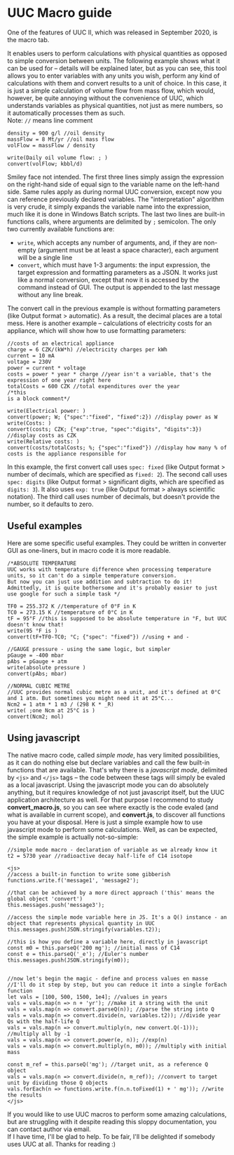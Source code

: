 # UUC Macro guide

One of the features of UUC II, which was released in September 2020, is the macro tab.

It enables users to perform calculations with physical quantities as opposed to simple conversion between units.
The following example shows what it can be used for – details will be explained later, but as you can see, this tool allows you to enter variables with any units you wish, perform any kind of calculations with them and convert results to a unit of choice.
In this case, it is just a simple calculation of volume flow from mass flow, which would, however, be quite annoying without the convenience of UUC, which understands variables as physical quantities, not just as mere numbers, so it automatically processes them as such.  
Note: `//` means line comment

```
density = 900 g/l //oil density
massFlow = 8 Mt/yr //oil mass flow
volFlow = massFlow / density

write(Daily oil volume flow: ; )
convert(volFlow; kbbl/d)
```

Smiley face not intended.
The first three lines simply assign the expression on the right-hand side of equal sign to the variable name on the left-hand side.
Same rules apply as during normal UUC conversion, except now you can reference previously declared variables.
The "interpretation" algorithm is very crude, it simply expands the variable name into the expression, much like it is done in Windows Batch scripts.
The last two lines are built-in functions calls, where arguments are delimited by `;` semicolon.
The only two currently available functions are:
- `write`, which accepts any number of arguments, and, if they are non-empty (argument must be at least a space character), each argument will be a single line
- `convert`, which must have 1-3 arguments: the input expression, the target expression and formatting parameters as a JSON. It works just like a normal conversion, except that now it is accessed by the command instead of GUI. The output is appended to the last message without any line break.

The convert call in the previous example is without formatting parameters (like Output format > automatic).
As a result, the decimal places are a total mess.
Here is another example – calculations of electricity costs for an appliance, which will show how to use formatting parameters:

``` 
//costs of an electrical appliance
charge = 6 CZK/(kW*h) //electricity charges per kWh
current = 10 mA
voltage = 230V
power = current * voltage
costs = power * year * charge //year isn't a variable, that's the expression of one year right here
totalCosts = 600 CZK //total expenditures over the year
/*this
is a block comment*/

write(Electrical power: )
convert(power; W; {"spec":"fixed", "fixed":2}) //display power as W
write(Costs: )
convert(costs; CZK; {"exp":true, "spec":"digits", "digits":3}) //display costs as CZK
write(Relative costs: )
convert(costs/totalCosts; %; {"spec":"fixed"}) //display how many % of costs is the appliance responsible for
```

In this example, the first convert call uses `spec: fixed` (like Output format > number of decimals, which are specified as `fixed: 2`).
The second call uses `spec: digits` (like Output format > significant digits, which are specified as `digits: 3`). It also uses `exp: true` (like Output format > always scientific notation).
The third call uses number of decimals, but doesn't provide the number, so it defaults to zero.

## Useful examples

Here are some specific useful examples.
They could be written in converter GUI as one-liners, but in macro code it is more readable.

```
/*ABSOLUTE TEMPERATURE
UUC works with temperature difference when processing temperature units, so it can't do a simple temperature conversion.
But now you can just use addition and subtraction to do it!
Admittedly, it is quite bothersome and it's probably easier to just use google for such a simple task */

TF0 = 255.372 K //temperature of 0°F in K
TC0 = 273.15 K //temperature of 0°C in K
tF = 95°F //this is supposed to be absolute temperature in °F, but UUC doesn't know that!
write(95 °F is )
convert(tF+TF0-TC0; °C; {"spec": "fixed"}) //using + and -

//GAUGE pressure - using the same logic, but simpler
pGauge = -400 mbar
pAbs = pGauge + atm
write(absolute pressure )
convert(pAbs; mbar)

//NORMAL CUBIC METRE
//UUC provides normal cubic metre as a unit, and it's defined at 0°C and 1 atm. But sometimes you might need it at 25°C...
Ncm2 = 1 atm * 1 m3 / (298 K * _R)
write( ;one Ncm at 25°C is )
convert(Ncm2; mol)
```

## Using javascript

The native macro code, called _simple mode_, has very limited possibilities, as it can do nothing else but declare variables and call the few built-in functions that are available.
That's why there is a _javascript mode_, delimited by `<js>` and `</js>` tags – the code between these tags will simply be evaled as a local javascript.
Using the javascript mode you can do absolutely anything, but it requires knowledge of not just javascript itself, but the UUC application architecture as well.
For that purpose I recommend to study **convert_macro.js**, so you can see where exactly is the code evaled (and what is available in current scope), and **convert.js**, to discover all functions you have at your disposal.
Here is just a simple example how to use javascript mode to perform some calculations.
Well, as can be expected, the simple example is actually not-so-simple:

```
//simple mode macro - declaration of variable as we already know it
t2 = 5730 year //radioactive decay half-life of C14 isotope

<js>
//access a built-in function to write some gibberish
functions.write.f('message1', 'message2');

//that can be achieved by a more direct approach ('this' means the global object 'convert')
this.messages.push('message3');

//access the simple mode variable here in JS. It's a Q() instance - an object that represents physical quantity in UUC
this.messages.push(JSON.stringify(variables.t2));

//this is how you define a variable here, directly in javascript
const m0 = this.parseQ('200 mg'); //initial mass of C14
const e = this.parseQ('_e'); //Euler's number
this.messages.push(JSON.stringify(m0));


//now let's begin the magic - define and process values en masse
//I'll do it step by step, but you can reduce it into a single forEach function
let vals = [100, 500, 1500, 1e4]; //values in years
vals = vals.map(n => n + 'yr'); //make it a string with the unit
vals = vals.map(n => convert.parseQ(n)); //parse the string into Q
vals = vals.map(n => convert.divide(n, variables.t2)); //divide year Qs with the half-life Q
vals = vals.map(n => convert.multiply(n, new convert.Q(-1))); //multiply all by -1
vals = vals.map(n => convert.power(e, n)); //exp(n)
vals = vals.map(n => convert.multiply(n, m0)); //multiply with initial mass

const m_ref = this.parseQ('mg'); //target unit, as a reference Q object
vals = vals.map(n => convert.divide(n, m_ref)); //convert to target unit by dividing those Q objects
vals.forEach(n => functions.write.f(n.n.toFixed(1) + ' mg')); //write the results
</js>
```

If you would like to use UUC macros to perform some amazing calculations, but are struggling with it despite reading this sloppy documentation, you can contact author via email.  
If I have time, I'll be glad to help. To be fair, I'll be delighted if somebody uses UUC at all. Thanks for reading :)
